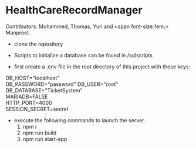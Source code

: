 # HealthCareRecordManager


Contributors: Mohammed, Thomas, Yuri and <span font-size:1em;> Manpreet </span>

  * clone the repository

  * Scripts to initialize a database can be found in /sqlscripts

  * first create a .env file in the root directory of this project with these keys:

DB_HOST="localhost"  
DB_PASSWORD="password" 
DB_USER="root"  
DB_DATABASE="TicketSystem"  
MARIADB=FALSE  
HTTP_PORT=4000  
SESSION_SECRET=secret

  * execute the following commands to launch the server.
    1) npm i
    2) npm run build
    3) npm run start-app
